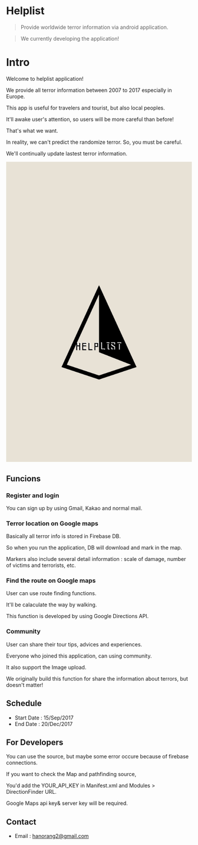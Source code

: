 # Helplist
> Provide worldwide terror information via android application.

> We currently developing the application!

# Intro
Welcome to helplist application!

We provide all terror information between 2007 to 2017 especially in Europe.

This app is useful for travelers and tourist, but also local peoples.

It'll awake user's attention, so users will be more careful than before!

That's what we want. 

In reality, we can't predict the randomize terror. So, you must be careful.

We'll continually update lastest terror information.

![MainScreen](./HelplistMain.jpg)


## Funcions
### Register and login
You can sign up by using Gmail, Kakao and normal mail.


### Terror location on Google maps
Basically all terror info is stored in Firebase DB.

So when you run the application, DB will download and mark in the map.

Markers also include several detail information : scale of damage, number of victims and terrorists, etc.


### Find the route on Google maps
User can use route finding functions.

It'll be calaculate the way by walking.

This function is developed by using Google Directions API.


### Community
User can share their tour tips, advices and experiences.

Everyone who joined this application, can using community.

It also support the Image upload.

We originally build this function for share the information about terrors, but doesn't matter!


## Schedule
* Start Date : 15/Sep/2017
* End Date : 20/Dec/2017


## For Developers
You can use the source, but maybe some error occure because of firebase connections.

If you want to check the Map and pathfinding source,

You'd add the YOUR_API_KEY in Manifest.xml and Modules > DirectionFinder URL.

Google Maps api key& server key will be required.


## Contact
* Email : hanorang2@gmail.com

